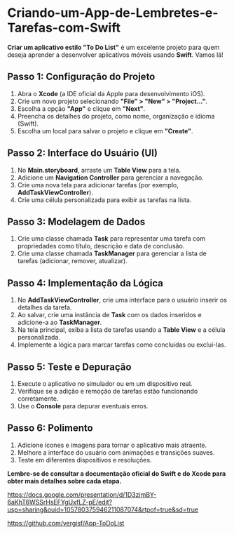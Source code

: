 # Criando-um-App-de-Lembretes-e-Tarefas-com-Swift
**Criar um aplicativo estilo "To Do List"** é um excelente projeto para quem deseja aprender a desenvolver aplicativos móveis usando **Swift**. Vamos lá!

## Passo 1: Configuração do Projeto
1. Abra o **Xcode** (a IDE oficial da Apple para desenvolvimento iOS).
2. Crie um novo projeto selecionando **"File" > "New" > "Project..."**.
3. Escolha a opção **"App"** e clique em **"Next"**.
4. Preencha os detalhes do projeto, como nome, organização e idioma (Swift).
5. Escolha um local para salvar o projeto e clique em **"Create"**.

## Passo 2: Interface do Usuário (UI)
1. No **Main.storyboard**, arraste um **Table View** para a tela.
2. Adicione um **Navigation Controller** para gerenciar a navegação.
3. Crie uma nova tela para adicionar tarefas (por exemplo, **AddTaskViewController**).
4. Crie uma célula personalizada para exibir as tarefas na lista.

## Passo 3: Modelagem de Dados
1. Crie uma classe chamada **Task** para representar uma tarefa com propriedades como título, descrição e data de conclusão.
2. Crie uma classe chamada **TaskManager** para gerenciar a lista de tarefas (adicionar, remover, atualizar).

## Passo 4: Implementação da Lógica
1. No **AddTaskViewController**, crie uma interface para o usuário inserir os detalhes da tarefa.
2. Ao salvar, crie uma instância de **Task** com os dados inseridos e adicione-a ao **TaskManager**.
3. Na tela principal, exiba a lista de tarefas usando a **Table View** e a célula personalizada.
4. Implemente a lógica para marcar tarefas como concluídas ou excluí-las.

## Passo 5: Teste e Depuração
1. Execute o aplicativo no simulador ou em um dispositivo real.
2. Verifique se a adição e remoção de tarefas estão funcionando corretamente.
3. Use o **Console** para depurar eventuais erros.

## Passo 6: Polimento
1. Adicione ícones e imagens para tornar o aplicativo mais atraente.
2. Melhore a interface do usuário com animações e transições suaves.
3. Teste em diferentes dispositivos e resoluções.

**Lembre-se de consultar a documentação oficial do Swift e do Xcode para obter mais detalhes sobre cada etapa.** 

https://docs.google.com/presentation/d/1D3zjmBY-6aKhT6WSSrHsEFYgUxfLZ-pE/edit?usp=sharing&ouid=105780375946211087074&rtpof=true&sd=true

https://github.com/vergisf/App-ToDoList
